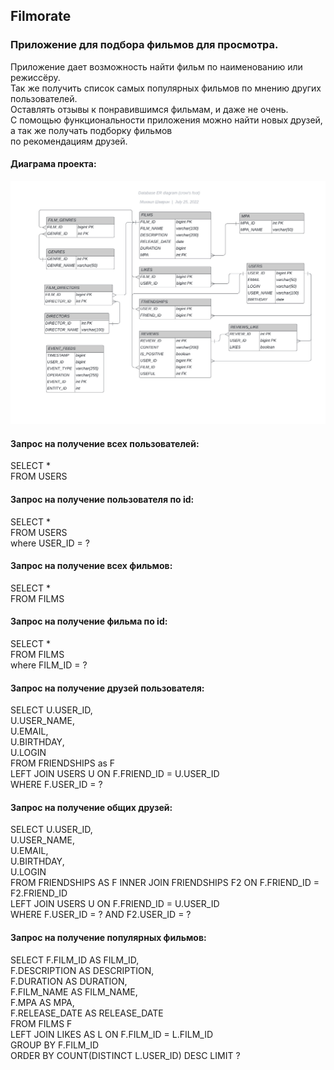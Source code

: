 ## Filmorate
### Приложение для подбора фильмов для просмотра. 
Приложение дает возможность найти фильм по наименованию или режиссёру. <br/> 
Так же получить список самых популярных фильмов по мнению других пользователей. <br/>
Оставлять отзывы к понравившимся фильмам, и даже не очень. <br/>
С помощью функциональности приложения можно найти новых друзей, а так же получать подборку фильмов <br/>
по рекомендациям друзей.

#### Диаграма проекта:
![This is an image](src/main/resources/DatabaseER.jpeg)

#### Запрос на получение всех пользователей:

SELECT * <br/>
FROM USERS

#### Запрос на получение пользователя по id:

SELECT * <br/>
FROM USERS <br/>
where USER_ID = ?

#### Запрос на получение всех фильмов:

SELECT * <br/>
FROM FILMS

#### Запрос на получение фильма по id:

SELECT * <br/>
FROM FILMS <br/>
where FILM_ID = ?

#### Запрос на получение друзей пользователя:

SELECT U.USER_ID,<br/>
U.USER_NAME,<br/>
U.EMAIL,<br/>
U.BIRTHDAY, <br/>
U.LOGIN <br/>
FROM FRIENDSHIPS as F <br/>
LEFT JOIN USERS U ON F.FRIEND_ID = U.USER_ID <br/>
WHERE F.USER_ID = ?


#### Запрос на получение общих друзей:

SELECT U.USER_ID,<br/>
U.USER_NAME,<br/>
U.EMAIL,<br/>
U.BIRTHDAY,<br/>
U.LOGIN <br/>
FROM FRIENDSHIPS AS F INNER JOIN FRIENDSHIPS F2 ON F.FRIEND_ID = F2.FRIEND_ID <br/>
LEFT JOIN USERS U ON F.FRIEND_ID = U.USER_ID <br/>
WHERE F.USER_ID = ? AND F2.USER_ID = ?

#### Запрос на получение популярных фильмов:

SELECT F.FILM_ID AS FILM_ID,<br/>
F.DESCRIPTION AS DESCRIPTION,<br/>
F.DURATION AS DURATION,<br/>
F.FILM_NAME AS FILM_NAME,<br/>
F.MPA AS MPA,<br/>
F.RELEASE_DATE AS RELEASE_DATE<br/>
FROM FILMS F <br/>
LEFT JOIN LIKES AS L ON F.FILM_ID = L.FILM_ID <br/>
GROUP BY F.FILM_ID<br/>
ORDER BY COUNT(DISTINCT L.USER_ID) DESC LIMIT ?<br/>
